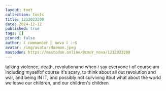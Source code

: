 ```yaml
---
layout: toot
collection: toots
title: 1212023200
date: 2024-12-12
published: true
tags: []
pinned: false
author: ⸸ commander ░ nova ⸸ :~$
avatar: /img/avatar/daemon.jpeg
mastodon: https://mastodon.online/@cmdr_nova/1212023200
---
```


talking  violence, death, revolutionand when i say everyone i of course am including myselfof course it's scary, to think about all out revolution and war, and being IN IT, and possibly not surviving itbut what about the world we leave our children, and our children's children

